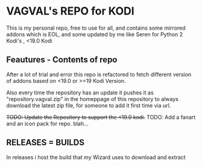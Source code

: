 # VAGVAL's REPO for KODI

This is my personal repo, free to use for all, and contains some mirrored addons which is EOL, and some updated by me like Seren for Python 2 Kodi's , <19.0 Kodi

## Feautures - Contents of repo

After a lot of trial and error this repo is refactored to fetch different version of addons based on <19.0 or >=19 Kodi Version.


Also every time the repository has an update it pushes it as "repository.vagval.zip" in the homeppage of this repository to always download the latest zip file, for someone to add it first time via url.

~~TODO: Update the Repository to support the <19.0 kodi.~~
TODO: Add a fanart and an icon pack for repo. blah...

## RELEASES = BUILDS
In releases i host the build that my Wizard uses to download and extract
